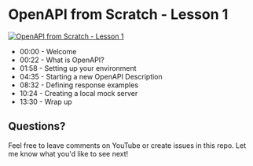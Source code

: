 # OpenAPI from Scratch - Lesson 1

[![OpenAPI from Scratch - Lesson 1](http://img.youtube.com/vi/EC7lPIvuQ3k/0.jpg)](https://youtu.be/EC7lPIvuQ3k "OpenAPI from Scratch - Lesson 1")

* 00:00 - Welcome
* 00:22 - What is OpenAPI?
* 01:58 - Setting up your environment
* 04:35 - Starting a new OpenAPI Description
* 08:32 - Defining response examples
* 10:24 - Creating a local mock server
* 13:30 - Wrap up

## Questions?

Feel free to leave comments on YouTube or create issues in this repo. Let me know what you'd like to see next!
